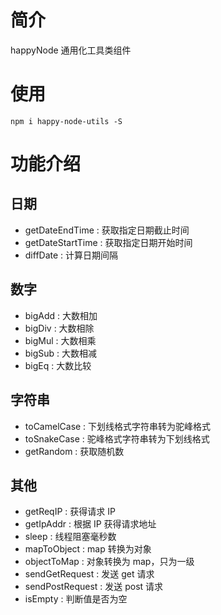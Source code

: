 # 简介

happyNode 通用化工具类组件

# 使用

```
npm i happy-node-utils -S
```

# 功能介绍

## 日期

- getDateEndTime : 获取指定日期截止时间
- getDateStartTime : 获取指定日期开始时间
- diffDate : 计算日期间隔

## 数字

- bigAdd : 大数相加
- bigDiv : 大数相除
- bigMul : 大数相乘
- bigSub : 大数相减
- bigEq : 大数比较

## 字符串

- toCamelCase : 下划线格式字符串转为驼峰格式
- toSnakeCase : 驼峰格式字符串转为下划线格式
- getRandom : 获取随机数

## 其他

- getReqIP : 获得请求 IP
- getIpAddr : 根据 IP 获得请求地址
- sleep : 线程阻塞毫秒数
- mapToObject : map 转换为对象
- objectToMap : 对象转换为 map，只为一级
- sendGetRequest : 发送 get 请求
- sendPostRequest : 发送 post 请求
- isEmpty : 判断值是否为空
